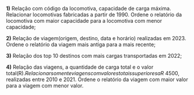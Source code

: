 **1)** Relação com código da locomotiva, capacidade de carga máxima. Relacionar locomotivas fabricadas a partir de 1990. Ordene o relatório da locomotiva com maior capacidade para a locomotiva com menor capacidade;

**2)** Relação de viagem(origem, destino, data e horário) realizadas em 2023. Ordene o relatório da viagem mais antiga para a mais recente;

**3)** Relação dos top 10 destinos com mais cargas transportadas em 2022;

**4)** Relação das viagens, a quantidade de carga total e o valor total(R$). Relacionar somente viagens com valores totais superiores a R$ 4500, realizadas entre 2010 e 2021. Ordene o relatório da viagem com maior valor para a viagem com menor valor.
